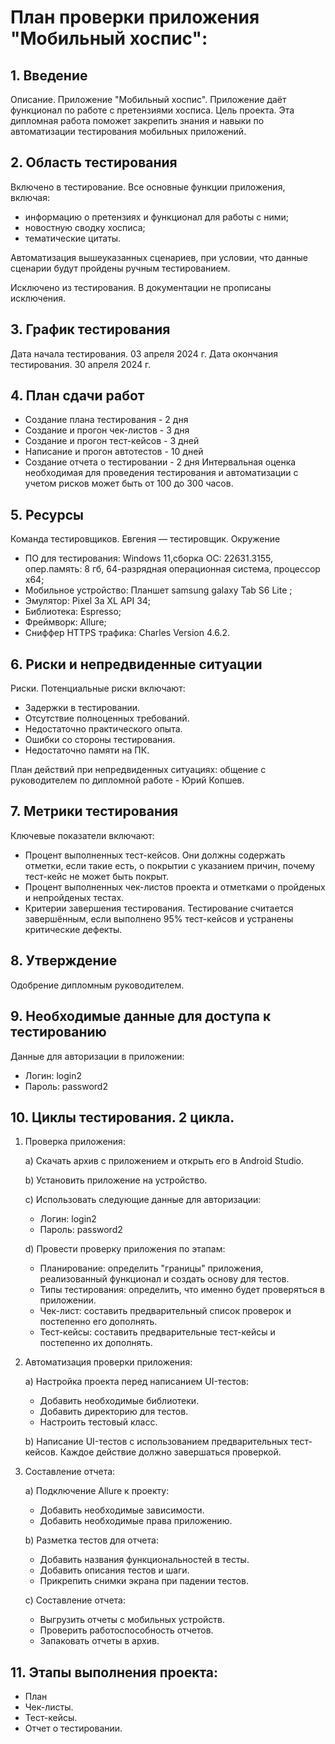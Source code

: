 # План проверки приложения "Мобильный хоспис":
## 1. Введение
Описание. Приложение "Мобильный хоспис". Приложение даёт функционал по работе с претензиями хосписа.
Цель проекта. Эта дипломная работа поможет закрепить знания и навыки по автоматизации тестирования мобильных приложений.
## 2. Область тестирования
Включено в тестирование. Все основные функции приложения, включая:
- информацию о претензиях  и функционал для работы с ними;
- новостную сводку хосписа;
- тематические цитаты.
  
Автоматизация вышеуказанных сценариев, при условии, что данные сценарии будут пройдены ручным тестированием.

Исключено из тестирования. В документации не прописаны исключения.

## 3. График тестирования
Дата начала тестирования. 03 апреля 2024 г.
Дата окончания тестирования. 30 апреля 2024 г.
## 4. План сдачи работ
- Создание плана тестирования - 2 дня
- Создание и прогон чек-листов - 3 дня
- Создание и прогон тест-кейсов - 3 дней
- Написание и прогон автотестов - 10 дней
- Создание отчета о тестировании - 2 дня
Интервальная оценка необходимая для проведения тестирования и автоматизации с учетом рисков может быть от 100 до 300 часов.
## 5. Ресурсы
Команда тестировщиков. Евгения — тестировщик.
Окружение
- ПО для тестирования: Windows 11,сборка ОС: 22631.3155,  опер.память: 8 гб, 64-разрядная операционная система, процессор x64;
- Мобильное устройство: Планшет samsung galaxy Tab S6 Lite ;
- Эмулятор: Pixel 3a XL API 34;
- Библиотека: Espresso;
- Фреймворк: Allure;
- Сниффер HTTPS трафика: Charles Version 4.6.2.

## 6. Риски и непредвиденные ситуации
Риски. Потенциальные риски включают:
- Задержки в тестировании.
- Отсутствие полноценных требований.
- Недостаточно практического опыта.
- Ошибки со стороны тестирования.
- Недостаточно памяти на ПК.

План действий при непредвиденных ситуациях: общение с руководителем по дипломной работе - Юрий Копшев.
## 7. Метрики тестирования
Ключевые показатели включают:
- Процент выполненных тест-кейсов. Они должны содержать отметки, если такие есть, о покрытии с указанием причин, почему тест-кейс не может быть покрыт.
- Процент выполненных чек-листов проекта и отметками о пройденых и непройденых тестах. 
- Критерии завершения тестирования. Тестирование считается завершённым, если выполнено 95% тест-кейсов и устранены критические дефекты.
## 8. Утверждение
Одобрение дипломным руководителем.
## 9. Необходимые данные для доступа к тестированию
Данные для авторизации в приложении:
- Логин: login2
- Пароль: password2

## 10. Циклы тестирования. 2 цикла.
1. Проверка приложения:

   a) Скачать архив с приложением и открыть его в Android Studio.

   b) Установить приложение на устройство.

   c) Использовать следующие данные для авторизации:
    - Логин: login2
    - Пароль: password2
     
    d) Провести проверку приложения по этапам:

    - Планирование: определить "границы" приложения, реализованный функционал и создать основу для тестов.
    - Типы тестирования: определить, что именно будет проверяться в приложении.
    - Чек-лист: составить предварительный список проверок и постепенно его дополнять.
    - Тест-кейсы: составить предварительные тест-кейсы и постепенно их дополнять.
     
2. Автоматизация проверки приложения:

   a) Настройка проекта перед написанием UI-тестов:
    - Добавить необходимые библиотеки.
    - Добавить директорию для тестов.
    - Настроить тестовый класс.
      
    b) Написание UI-тестов с использованием предварительных тест-кейсов. Каждое действие должно завершаться проверкой.

3. Составление отчета:
   
   a) Подключение Allure к проекту:
    - Добавить необходимые зависимости.
    - Добавить необходимые права приложению.
   
   b) Разметка тестов для отчета:
    - Добавить названия функциональностей в тесты.
    - Добавить описания тестов и шаги.
    - Прикрепить снимки экрана при падении тестов.
   
   c) Составление отчета:
    - Выгрузить отчеты с мобильных устройств.
    - Проверить работоспособность отчетов.
    - Запаковать отчеты в архив.

## 11. Этапы выполнения проекта:
- План
- Чек-листы.
- Тест-кейсы.
- Отчет о тестировании.
